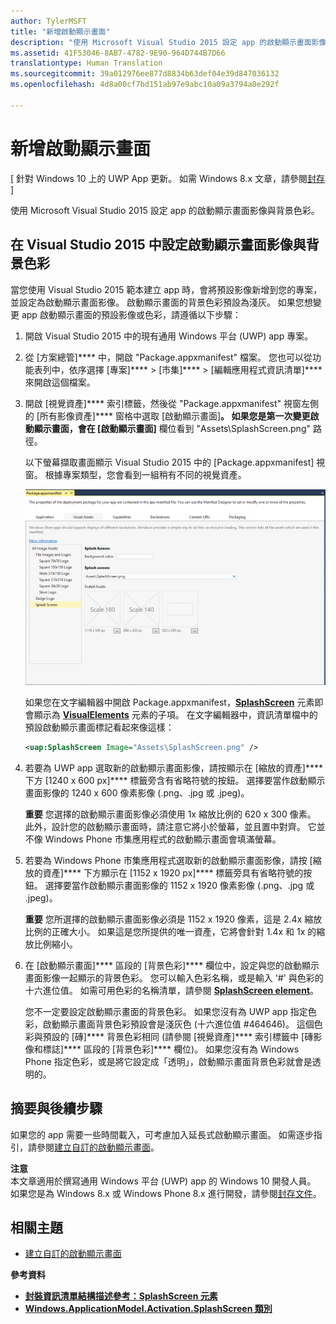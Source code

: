```yaml
---
author: TylerMSFT
title: "新增啟動顯示畫面"
description: "使用 Microsoft Visual Studio 2015 設定 app 的啟動顯示畫面影像與背景色彩。"
ms.assetid: 41F53046-8AB7-4782-9E90-964D744B7D66
translationtype: Human Translation
ms.sourcegitcommit: 39a012976ee877d8834b63def04e39d847036132
ms.openlocfilehash: 4d8a00cf7bd151ab97e9abc10a09a3794a0e292f

---
```


# 新增啟動顯示畫面


\[ 針對 Windows 10 上的 UWP App 更新。 如需 Windows 8.x 文章，請參閱[封存](http://go.microsoft.com/fwlink/p/?linkid=619132) \]


使用 Microsoft Visual Studio 2015 設定 app 的啟動顯示畫面影像與背景色彩。

## 在 Visual Studio 2015 中設定啟動顯示畫面影像與背景色彩


當您使用 Visual Studio 2015 範本建立 app 時，會將預設影像新增到您的專案，並設定為啟動顯示畫面影像。 啟動顯示畫面的背景色彩預設為淺灰。 如果您想變更 app 啟動顯示畫面的預設影像或色彩，請遵循以下步驟：

1.  開啟 Visual Studio 2015 中的現有通用 Windows 平台 (UWP) app 專案。
2.  從 [方案總管]**** 中，開啟 "Package.appxmanifest" 檔案。 您也可以從功能表列中，依序選擇 [專案]**** &gt; [市集]**** &gt; [編輯應用程式資訊清單]**** 來開啟這個檔案。
3.  開啟 [視覺資產]**** 索引標籤，然後從 "Package.appxmanifest" 視窗左側的 [所有影像資產]**** 窗格中選取 [啟動顯示畫面]****。 如果您是第一次變更啟動顯示畫面，會在 [啟動顯示畫面]**** 欄位看到 "Assets\\SplashScreen.png" 路徑。

    以下螢幕擷取畫面顯示 Visual Studio 2015 中的 [Package.appxmanifest] 視窗。 根據專案類型，您會看到一組稍有不同的視覺資產。

    ![顯示 visual studio 2013 中 [package.appxmanifest] 視窗的螢幕擷取畫面](images/appmanifest.png)

    如果您在文字編輯器中開啟 Package.appxmanifest，[**SplashScreen**](https://msdn.microsoft.com/library/windows/apps/br211467) 元素即會顯示為 [**VisualElements**](https://msdn.microsoft.com/library/windows/apps/br211471) 元素的子項。 在文字編輯器中，資訊清單檔中的預設啟動顯示畫面標記看起來像這樣：

    ```xml
    <uap:SplashScreen Image="Assets\SplashScreen.png" />
    ```

4.  若要為 UWP app 選取新的啟動顯示畫面影像，請按顯示在 [縮放的資產]**** 下方 [1240 x 600 px]**** 標籤旁含有省略符號的按鈕。 選擇要當作啟動顯示畫面影像的 1240 x 600 像素影像 (.png、.jpg 或 .jpeg)。

    **重要** 您選擇的啟動顯示畫面影像必須使用 1x 縮放比例的 620 x 300 像素。 此外，設計您的啟動顯示畫面時，請注意它將小於螢幕，並且置中對齊。 它並不像 Windows Phone 市集應用程式的啟動顯示畫面會填滿螢幕。

     

5.  若要為 Windows Phone 市集應用程式選取新的啟動顯示畫面影像，請按 [縮放的資產]**** 下方顯示在 [1152 x 1920 px]**** 標籤旁具有省略符號的按鈕。 選擇要當作啟動顯示畫面影像的 1152 x 1920 像素影像 (.png、.jpg 或 .jpeg)。

    **重要** 您所選擇的啟動顯示畫面影像必須是 1152 x 1920 像素，這是 2.4x 縮放比例的正確大小。 如果這是您所提供的唯一資產，它將會針對 1.4x 和 1x 的縮放比例縮小。

     

6.  在 [啟動顯示畫面]**** 區段的 [背景色彩]**** 欄位中，設定與您的啟動顯示畫面影像一起顯示的背景色彩。 您可以輸入色彩名稱，或是輸入 '\#' 與色彩的十六進位值。 如需可用色彩的名稱清單，請參閱 [**SplashScreen element**](https://msdn.microsoft.com/library/windows/apps/br211467)。

    您不一定要設定啟動顯示畫面的背景色彩。 如果您沒有為 UWP app 指定色彩，啟動顯示畫面背景色彩預設會是淺灰色 (十六進位值 \#464646)。 這個色彩與預設的 [磚]**** 背景色彩相同 (請參閱 [視覺資產]**** 索引標籤中 [磚影像和標誌]**** 區段的 [背景色彩]**** 欄位)。 如果您沒有為 Windows Phone 指定色彩，或是將它設定成「透明」，啟動顯示畫面背景色彩就會是透明的。

## 摘要與後續步驟


如果您的 app 需要一些時間載入，可考慮加入延長式啟動顯示畫面。 如需逐步指引，請參閱[建立自訂的啟動顯示畫面](create-a-customized-splash-screen.md)。

**注意**  
本文章適用於撰寫通用 Windows 平台 (UWP) app 的 Windows 10 開發人員。 如果您是為 Windows 8.x 或 Windows Phone 8.x 進行開發，請參閱[封存文件](http://go.microsoft.com/fwlink/p/?linkid=619132)。

 

## 相關主題

* [建立自訂的啟動顯示畫面](create-a-customized-splash-screen.md)

**參考資料**

* [**封裝資訊清單結構描述參考：SplashScreen 元素**](https://msdn.microsoft.com/library/windows/apps/br211467)
* [**Windows.ApplicationModel.Activation.SplashScreen 類別**](https://msdn.microsoft.com/library/windows/apps/br224763)

 

 



<!--HONumber=Aug16_HO3-->


